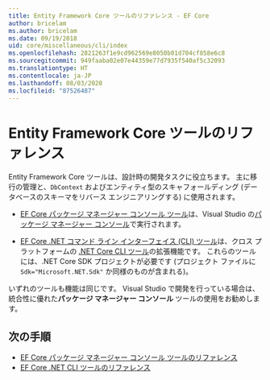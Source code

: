 ```yaml
---
title: Entity Framework Core ツールのリファレンス - EF Core
author: bricelam
ms.author: bricelam
ms.date: 09/19/2018
uid: core/miscellaneous/cli/index
ms.openlocfilehash: 2821263f1e9cd962569e8050b01d704cf858e6c8
ms.sourcegitcommit: 949faaba02e07e44359e77d7935f540af5c32093
ms.translationtype: HT
ms.contentlocale: ja-JP
ms.lasthandoff: 08/03/2020
ms.locfileid: "87526487"
---
```

# <a name="entity-framework-core-tools-reference"></a>Entity Framework Core ツールのリファレンス

Entity Framework Core ツールは、設計時の開発タスクに役立ちます。 主に移行の管理と、`DbContext` およびエンティティ型のスキャフォールディング (データベースのスキーマをリバース エンジニアリングする) に使用されます。

* [EF Core パッケージ マネージャー コンソール ツール](powershell.md)は、Visual Studio の[パッケージ マネージャー コンソール](/nuget/tools/package-manager-console)で実行されます。

* [EF Core .NET コマンド ライン インターフェイス (CLI) ツール](dotnet.md)は、クロス プラットフォームの [.NET Core CLI ツール](/dotnet/core/tools/)の拡張機能です。 これらのツールには、.NET Core SDK プロジェクトが必要です (プロジェクト ファイルに `Sdk="Microsoft.NET.Sdk"` か同様のものが含まれる)。

いずれのツールも機能は同じです。 Visual Studio で開発を行っている場合は、統合性に優れた**パッケージ マネージャー コンソール** ツールの使用をお勧めします。

## <a name="next-steps"></a>次の手順

* [EF Core パッケージ マネージャー コンソール ツールのリファレンス](powershell.md)
* [EF Core .NET CLI ツールのリファレンス](dotnet.md)
